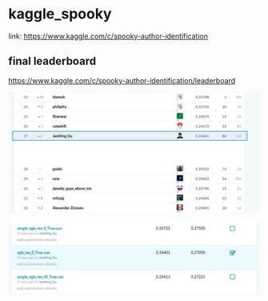 # kaggle_spooky

link: https://www.kaggle.com/c/spooky-author-identification

## final leaderboard

https://www.kaggle.com/c/spooky-author-identification/leaderboard

![final](final.jpg)

![my_sub](pr.jpg)